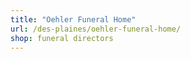 ```yaml
---
title: "Oehler Funeral Home"
url: /des-plaines/oehler-funeral-home/
shop: funeral directors
---
```

